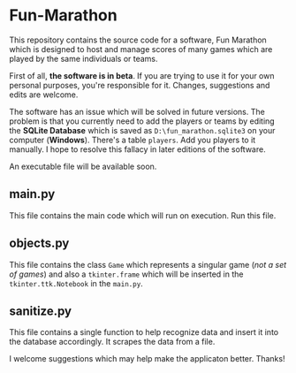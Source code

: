 # Fun-Marathon
This repository contains the source code for a software, Fun Marathon which is designed to host and manage scores of many games which are
played by the same individuals or teams.

First of all, **the software is in beta**. If you are trying to use it for your own personal purposes, you're responsible for it.
Changes, suggestions and edits are welcome.

The software has an issue which will be solved in future versions. The problem is that you currently need to add the players or teams
by editing the **SQLite Database** which is saved as `D:\fun_marathon.sqlite3` on your computer (**Windows**). There's a table `players`. Add you players to
it manually. I hope to resolve this fallacy in later editions of the software.

An executable file will be available soon.

## main.py
This file contains the main code which will run on execution. Run this file.

## objects.py
This file contains the class `Game` which represents a singular game (*not a set of games*) and also a `tkinter.frame` which will be
inserted in the `tkinter.ttk.Notebook` in the `main.py`.

## sanitize.py
This file contains a single function to help recognize data and insert it into the database accordingly. It scrapes the data from a file.

I welcome suggestions which may help make the applicaton better. Thanks!

